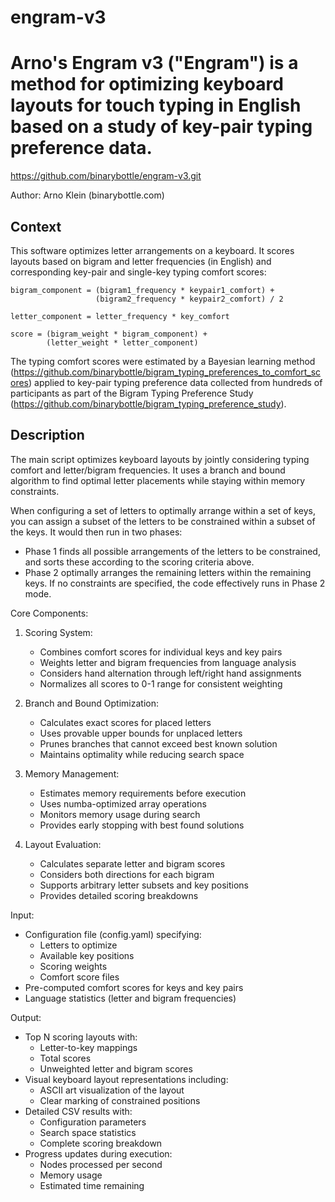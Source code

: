 # engram-v3
Arno's Engram v3 ("Engram") is a method for optimizing keyboard layouts 
for touch typing in English based on a study of key-pair typing preference data.
===================================================================

https://github.com/binarybottle/engram-v3.git

Author: Arno Klein (binarybottle.com)

## Context
This software optimizes letter arrangements on a keyboard.
It scores layouts based on bigram and letter frequencies (in English) 
and corresponding key-pair and single-key typing comfort scores:

    bigram_component = (bigram1_frequency * keypair1_comfort) + 
                       (bigram2_frequency * keypair2_comfort) / 2

    letter_component = letter_frequency * key_comfort

    score = (bigram_weight * bigram_component) + 
            (letter_weight * letter_component)

The typing comfort scores were estimated by a Bayesian learning method
(https://github.com/binarybottle/bigram_typing_preferences_to_comfort_scores)
applied to key-pair typing preference data collected from hundreds of participants 
as part of the Bigram Typing Preference Study (https://github.com/binarybottle/bigram_typing_preference_study).

## Description
The main script optimizes keyboard layouts by jointly considering typing comfort 
and letter/bigram frequencies. It uses a branch and bound algorithm to find optimal 
letter placements while staying within memory constraints.

When configuring a set of letters to optimally arrange within a set of keys,
you can assign a subset of the letters to be constrained within a subset of the keys. 
It would then run in two phases: 
- Phase 1 finds all possible arrangements of the letters to be constrained, 
  and sorts these according to the scoring criteria above.
- Phase 2 optimally arranges the remaining letters within the remaining keys.
If no constraints are specified, the code effectively runs in Phase 2 mode.

Core Components:

1. Scoring System:
   - Combines comfort scores for individual keys and key pairs
   - Weights letter and bigram frequencies from language analysis
   - Considers hand alternation through left/right hand assignments
   - Normalizes all scores to 0-1 range for consistent weighting

2. Branch and Bound Optimization:
   - Calculates exact scores for placed letters
   - Uses provable upper bounds for unplaced letters
   - Prunes branches that cannot exceed best known solution
   - Maintains optimality while reducing search space

3. Memory Management:
   - Estimates memory requirements before execution
   - Uses numba-optimized array operations
   - Monitors memory usage during search
   - Provides early stopping with best found solutions

4. Layout Evaluation:
   - Calculates separate letter and bigram scores
   - Considers both directions for each bigram
   - Supports arbitrary letter subsets and key positions
   - Provides detailed scoring breakdowns

Input:

- Configuration file (config.yaml) specifying:
  - Letters to optimize
  - Available key positions
  - Scoring weights
  - Comfort score files
- Pre-computed comfort scores for keys and key pairs
- Language statistics (letter and bigram frequencies)

Output:

- Top N scoring layouts with:
  - Letter-to-key mappings
  - Total scores
  - Unweighted letter and bigram scores
- Visual keyboard layout representations including:
  - ASCII art visualization of the layout
  - Clear marking of constrained positions
- Detailed CSV results with:
  - Configuration parameters
  - Search space statistics
  - Complete scoring breakdown
- Progress updates during execution:
  - Nodes processed per second
  - Memory usage
  - Estimated time remaining
